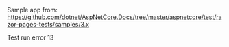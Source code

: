 Sample app from: https://github.com/dotnet/AspNetCore.Docs/tree/master/aspnetcore/test/razor-pages-tests/samples/3.x

Test run error
13
